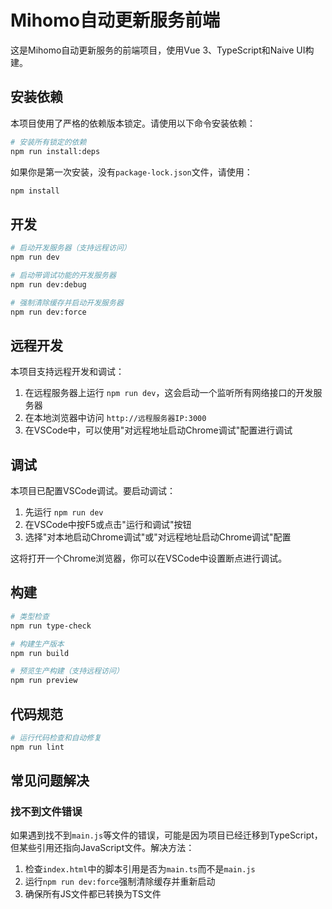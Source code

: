 # Mihomo自动更新服务前端

这是Mihomo自动更新服务的前端项目，使用Vue 3、TypeScript和Naive UI构建。

## 安装依赖

本项目使用了严格的依赖版本锁定。请使用以下命令安装依赖：

```bash
# 安装所有锁定的依赖
npm run install:deps
```

如果你是第一次安装，没有`package-lock.json`文件，请使用：

```bash
npm install
```

## 开发

```bash
# 启动开发服务器（支持远程访问）
npm run dev

# 启动带调试功能的开发服务器
npm run dev:debug

# 强制清除缓存并启动开发服务器
npm run dev:force
```

## 远程开发

本项目支持远程开发和调试：

1. 在远程服务器上运行 `npm run dev`，这会启动一个监听所有网络接口的开发服务器
2. 在本地浏览器中访问 `http://远程服务器IP:3000`
3. 在VSCode中，可以使用"对远程地址启动Chrome调试"配置进行调试

## 调试

本项目已配置VSCode调试。要启动调试：

1. 先运行 `npm run dev`
2. 在VSCode中按F5或点击"运行和调试"按钮
3. 选择"对本地启动Chrome调试"或"对远程地址启动Chrome调试"配置

这将打开一个Chrome浏览器，你可以在VSCode中设置断点进行调试。

## 构建

```bash
# 类型检查
npm run type-check

# 构建生产版本
npm run build

# 预览生产构建（支持远程访问）
npm run preview
```

## 代码规范

```bash
# 运行代码检查和自动修复
npm run lint
```

## 常见问题解决

### 找不到文件错误

如果遇到找不到`main.js`等文件的错误，可能是因为项目已经迁移到TypeScript，但某些引用还指向JavaScript文件。解决方法：

1. 检查`index.html`中的脚本引用是否为`main.ts`而不是`main.js`
2. 运行`npm run dev:force`强制清除缓存并重新启动
3. 确保所有JS文件都已转换为TS文件 
